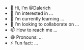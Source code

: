 - 👋 Hi, I’m @Dalerich
- 👀 I’m interested in ...
- 🌱 I’m currently learning ...
- 💞️ I’m looking to collaborate on ...
- 📫 How to reach me ...
- 😄 Pronouns: ...
- ⚡ Fun fact: ...

<!---
Dalerix/Dalerix is a ✨ special ✨ repository because its `README.md` (this file) appears on your GitHub profile.
You can click the Preview link to take a look at your changes.
--->
